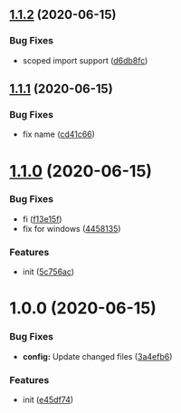 ## [1.1.2](https://github.com/dword-design/eslint-plugin-import-alias/compare/v1.1.1...v1.1.2) (2020-06-15)


### Bug Fixes

* scoped import support ([d6db8fc](https://github.com/dword-design/eslint-plugin-import-alias/commit/d6db8fc8042e891c22b41fde5599ce47bca664b2))

## [1.1.1](https://github.com/dword-design/eslint-plugin-import-alias/compare/v1.1.0...v1.1.1) (2020-06-15)


### Bug Fixes

* fix name ([cd41c66](https://github.com/dword-design/eslint-plugin-import-alias/commit/cd41c66b05e01c638c79912bfed5e14d25375c8f))

# [1.1.0](https://github.com/dword-design/eslint-plugin-import-alias/compare/v1.0.0...v1.1.0) (2020-06-15)


### Bug Fixes

* fi ([f13e15f](https://github.com/dword-design/eslint-plugin-import-alias/commit/f13e15fc489e7aaba12909245b884d997670d96d))
* fix for windows ([4458135](https://github.com/dword-design/eslint-plugin-import-alias/commit/44581350b85c8eed49903122564e3ede992a8c17))


### Features

* init ([5c756ac](https://github.com/dword-design/eslint-plugin-import-alias/commit/5c756acacbb534fc95d861069033268c1fae55e7))

# 1.0.0 (2020-06-15)


### Bug Fixes

* **config:** Update changed files ([3a4efb6](https://github.com/dword-design/eslint-plugin-import-alias/commit/3a4efb6167ab523aeee58dff5a9ecafdec642e13))


### Features

* init ([e45df74](https://github.com/dword-design/eslint-plugin-import-alias/commit/e45df74c5eea6a8af3c69181d4f9d7789d1d7f09))
